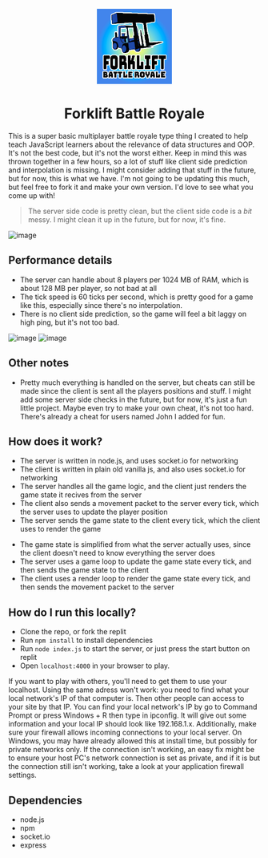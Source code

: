 <p align="center">
  <img src="./client/forklift.png" alt="drawing" width="150"/>
</p>
<h1 align="center">Forklift Battle Royale</h1>

This is a super basic multiplayer battle royale type thing I created to help teach JavaScript learners about the relevance of data structures and OOP. It's not the best code, but it's not the worst either. Keep in mind this was thrown together in a few hours, so a lot of stuff like client side prediction and interpolation is missing. I might consider adding that stuff in the future, but for now, this is what we have. I'm not going to be updating this much, but feel free to fork it and make your own version. I'd love to see what you come up with!

> The server side code is pretty clean, but the client side code is a *bit* messy. I might clean it up in the future, but for now, it's fine.

![image](https://github.com/cooper-ross/forklift-battle-royale/assets/120236631/20a19237-8b3c-480b-ad3c-e0f46c5200eb)

## Performance details
- The server can handle about 8 players per 1024 MB of RAM, which is about 128 MB per player, so not bad at all
- The tick speed is 60 ticks per second, which is pretty good for a game like this, especially since there's no interpolation.
- There is no client side prediction, so the game will feel a bit laggy on high ping, but it's not too bad.

![image](https://github.com/cooper-ross/forklift-battle-royale/assets/120236631/17c52117-ecb2-495a-9658-f732a602de17)
![image](https://github.com/cooper-ross/forklift-battle-royale/assets/120236631/9fed229e-1adc-4a20-8444-8e20a4ee120f)

## Other notes
- Pretty much everything is handled on the server, but cheats can still be made since the client is sent all the players positions and stuff. I might add some server side checks in the future, but for now, it's just a fun little project. Maybe even try to make your own cheat, it's not too hard. There's already a cheat for users named John I added for fun.

## How does it work?
- The server is written in node.js, and uses socket.io for networking
- The client is written in plain old vanilla js, and also uses socket.io for networking
- The server handles all the game logic, and the client just renders the game state it recives from the server
- The client also sends a movement packet to the server every tick, which the server uses to update the player position
- The server sends the game state to the client every tick, which the client uses to render the game
* The game state is simplified from what the server actually uses, since the client doesn't need to know everything the server does
* The server uses a game loop to update the game state every tick, and then sends the game state to the client
* The client uses a render loop to render the game state every tick, and then sends the movement packet to the server

## How do I run this locally?
- Clone the repo, or fork the replit
- Run `npm install` to install dependencies
- Run `node index.js` to start the server, or just press the start button on replit
- Open `localhost:4000` in your browser to play.

If you want to play with others, you'll need to get them to use your localhost. Using the same adress won't work: you need to find what your local network's IP of that computer is. Then other people can access to your site by that IP.
You can find your local network's IP by go to Command Prompt or press Windows + R then type in ipconfig. It will give out some information and your local IP should look like 192.168.1.x.
Additionally, make sure your firewall allows incoming connections to your local server. On Windows, you may have already allowed this at install time, but possibly for private networks only. If the connection isn't working, an easy fix might be to ensure your host PC's network connection is set as private, and if it is but the connection still isn't working, take a look at your application firewall settings.

## Dependencies
- node.js
- npm
- socket.io
- express
